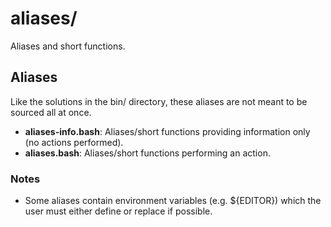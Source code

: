 
# aliases/

Aliases and short functions.

## Aliases

Like the solutions in the bin/ directory, these aliases are not meant to be sourced all at once.

* **aliases-info.bash**: Aliases/short functions providing information only (no actions performed).
* **aliases.bash**: Aliases/short functions performing an action.

### Notes

* Some aliases contain environment variables (e.g. ${EDITOR}) which the user must either define or replace if possible.

